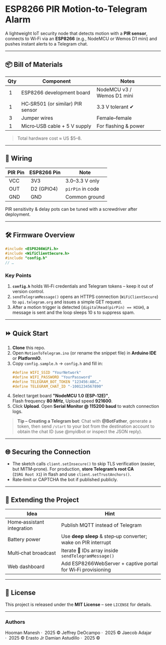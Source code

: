 # ESP8266 PIR Motion‑to‑Telegram Alarm

A lightweight IoT security node that detects motion with a **PIR sensor**, connects to Wi‑Fi via an **ESP8266** (e.g., NodeMCU or Wemos D1 mini) and pushes instant alerts to a Telegram chat.

---

## 📦 Bill of Materials
| Qty | Component | Notes |
|-----|-----------|-------|
| 1 | ESP8266 development board | NodeMCU v3 / Wemos D1 mini |
| 1 | HC‑SR501 (or similar) PIR sensor | 3.3 V tolerant ✔︎ |
| 3 | Jumper wires | Female–female |
| 1 | Micro‑USB cable + 5 V supply | For flashing & power |

> Total hardware cost ≈ US $5–8.

---

## 🔌 Wiring
| PIR Pin | ESP8266 Pin | Note |
|---------|------------|------|
| VCC | 3V3 | 3.0–3.3 V only |
| OUT | D2 (GPIO4) | `pirPin` in code |
| GND | GND | Common ground |

PIR sensitivity & delay pots can be tuned with a screwdriver after deployment.

---

## 🛠️ Firmware Overview
```cpp
#include <ESP8266WiFi.h>
#include <WifiClientSecure.h>
#include "config.h"
// …
```
### Key Points
1. **`config.h`** holds Wi‑Fi credentials and Telegram tokens – keep it out of version control.
2. `sendTelegramMessage()` opens an HTTPS connection (`WiFiClientSecure`) to `api.telegram.org` and issues a simple GET request.
3. After a motion trigger is detected (`digitalRead(pirPin) == HIGH`), a message is sent and the loop sleeps 10 s to suppress spam.

---

## ⏩ Quick Start
1. **Clone** this repo.
2. Open `MotionToTelegram.ino` (or rename the snippet file) in **Arduino IDE** or **PlatformIO**.
3. Copy `config.sample.h` → `config.h` and fill in:
   ```c
   #define WIFI_SSID "YourNetwork"
   #define WIFI_PASSWORD "YourPassword"
   #define TELEGRAM_BOT_TOKEN "123456:ABC…"
   #define TELEGRAM_CHAT_ID "‑1001234567890"
   ```
4. Select target board **"NodeMCU 1.0 (ESP‑12E)"**, Flash frequency **80 MHz**, Upload speed **921600**.
5. Click **Upload**. Open **Serial Monitor @ 115200 baud** to watch connection logs.

> **Tip – Creating a Telegram bot**: Chat with **@BotFather**, generate a token, then send `/start` to your bot from the destination account to obtain the chat ID (use @myidbot or inspect the JSON reply).

---

## 🌐 Securing the Connection
- The sketch calls `client.setInsecure()` to skip TLS verification (easier, but MITM‑prone). For production, **store Telegram’s root CA** (`ISRG Root X1`) in flash and use `client.setTrustAnchors()`.
- Rate‑limit or CAPTCHA the bot if published publicly.

---

## 🔄 Extending the Project
| Idea | Hint |
|------|------|
| Home‑assistant integration | Publish MQTT instead of Telegram |
| Battery power | Use **deep sleep** & step‑up converter; wake on PIR interrupt |
| Multi‑chat broadcast | Iterate 💬 IDs array inside `sendTelegramMessage()` |
| Web dashboard | Add ESP8266WebServer + captive portal for Wi‑Fi provisioning |

---

## 📝 License
This project is released under the **MIT License** – see `LICENSE` for details.

---

### Authors
Hooman Manesh  ·  2025 ©
Jeffrey DeOcampo  ·  2025 ©
Jaecob Adajar  ·  2025 ©
Erasto Jr Damian Astudillo  ·  2025 ©
